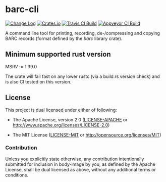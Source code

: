 # barc-cli

[![Change Log](https://img.shields.io/crates/v/barc-cli.svg?maxAge=3600&label=change%20log&color=9cf)](https://github.com/dekellum/body-image/blob/master/barc-cli/CHANGELOG.md)
[![Crates.io](https://img.shields.io/crates/v/barc-cli.svg?maxAge=3600)](https://crates.io/crates/barc-cli)
[![Travis CI Build](https://travis-ci.org/dekellum/body-image.svg?branch=master)](https://travis-ci.org/dekellum/body-image)
[![Appveyor CI Build](https://ci.appveyor.com/api/projects/status/0c2e9x4inktasxgf/branch/master?svg=true)](https://ci.appveyor.com/project/dekellum/body-image)

A command line tool for printing, recording, de-/compressing and copying BARC
records (format defined by the *barc* library crate).

## Minimum supported rust version

MSRV := 1.39.0

The crate will fail fast on any lower rustc (via a build.rs version
check) and is also CI tested on this version.

## License

This project is dual licensed under either of following:

* The Apache License, version 2.0 ([LICENSE-APACHE](LICENSE-APACHE)
  or http://www.apache.org/licenses/LICENSE-2.0)

* The MIT License ([LICENSE-MIT](LICENSE-MIT)
  or http://opensource.org/licenses/MIT)

### Contribution

Unless you explicitly state otherwise, any contribution intentionally submitted
for inclusion in body-image by you, as defined by the Apache License, shall be
dual licensed as above, without any additional terms or conditions.
